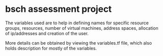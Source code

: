 # bsch assessment project

The variables used are to help in defining names for specific resource groups, resources, number of virtual machines, address spaces, allocation of ip/addresses and creation of the user.

More details can be obtained by viewing the variables.tf file, which also holds description for mostly of the variables.
